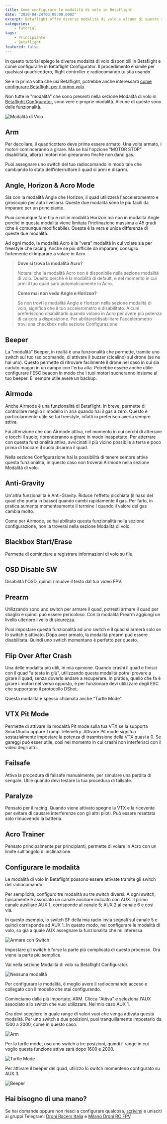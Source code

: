 ```yaml
---
title: Come configurare le modalità di volo in Betaflight
date: "2020-04-24T00:00:00.000Z"
excerpt: Betaflight offre diverse modalità di volo e alcune di queste sono quasi indispensabili. Ecco la lista di tutte le modalità di volo, e una breve spiegazione di come attivarle.
categories:
    - Tutorial
tags: 
    - Principiante
    - Betaflight
featured: false
---
```


In questo tutorial spiego le diverse modalità di volo disponibili in Betaflight e come configurarle in Betaflight Configurator. Il procedimento è simile per qualsiasi quadricottero, flight controller e radiocomando tu stia usando.

Se è la prima volta che usi Betaflight, potrebbe anche interessarti [come configurare Betaflight per il primo volo](https://lucafpv.con/configurare-betaflight/).

Non tutte le "modalità" che sono presenti nella sezione Modalità di volo in [Betaflight Configurator](https://lucafpv.com/scaricare-betaflight-configurator/), sono vere e proprie modalità. Alcune di queste sono delle funzionalità. 

![Modalità di Volo](./modalita_di_volo.png)

## Arm

Per decollare, il quadricottero deve prima essere armato. Una volta armato, i motori cominceranno a girare. Ma se hai l'opzione “MOTOR STOP” disabilitata, allora i motori non girearanno finché non darai gas. 

Puoi assegnare uno switch del tuo radiocomando in modo tale che cambiando lo stato dell'interruttore il quad si armi e disarmi. 

## Angle, Horizon & Acro Mode

Sia con la modalità Angle che Horizon, il quad utilizzerà l'acceleromentro e giroscopio per auto livellarsi. Queste due modalità sono le più facili da imparare per un principiante. 

Puoi comunque fare flip e roll in modalità Horizon ma non in modalità Angle perchè in questa modalità viene limitata l'inclinazione massima a 45 gradi (che è comunque modificabile). Questa è la vera e unica differenza di queste due modalità. 

Ad ogni modo, la modalità Acro è la "vera" modalità in cui volare sia per freestyle che racing. Anche se più difficile da imparare, consiglio fortemente di imparare a volare in Acro. 


> **Dove si trova la modalità Acro?**
>
> Noterai che la modalità Acro non è disponibile nella sezione modalità di volo. Questo perchè è la modalità di default, e nel momento in cui armi il tuo quad sarà automaticamente in Acro. 
>
> **Come mai non vedo Angle e Horizon?**
>
> Se non trovi le modalità Angle e Horizon nella sezione modalità di volo, significa che il tuo accelerometro è disabilitato. Alcuni preferiscono disabilitarlo quando volano in Acro per avere più potenza di calcolo a disposizione. Per abilitare/disabilitare l'accelerometro trovi una checkbox nella sezione Configurazione.

## Beeper

La "modalità" Beeper, in realtà è una funzionalità che permette, tramite uno switch sul tuo radiocomando, di attivare il buzzer (cicalino) sul drone (se ne hai uno). Questo permette di ritrovare facilmente il drone nel caso in cui sia caduto magari in un campo con l'erba alta. Potrebbe essere anche utilie configurare l'ESC beacon in modo che i tuoi motori suoneranno insieme al tuo beeper. E' sempre utile avere un backup. 

## Airmode

Anche Airmode è una funzionalità di Betaflight. In breve, permette di controllare meglio il modello in aria quando hai il gas a zero. Questo è particolarmente utile se fai freestyle, infatti io preferisco averla sempre attiva.

Fai attenzione che con Airmode attiva, nel momento in cui cerchi di atterrare e tocchi il suolo, riprenderanno a girare in modo inaspettato. Per atterrare con questa funzionalità attiva, avvicinati il più vicino possibile a terra e poco prima di toccare il suolo disarma il quad. 

Nella sezione Configurazione hai la possibilità di tenere sempre attiva questa funzionalità, in questo caso non troverai Airmode nella sezione Modalità di volo. 

## Anti-Gravity

Un'altra funzionalità è Anti-Gravity. Riduce l'effetto picchiata (il naso del quad che punta in basso) quando cambi rapidamente il gas. Per farlo, in pratica aumenta momenteamente il termine I quando il valore del gas cambia molto.

Come per Airmode, se hai abilitato questa funzionalità nella sezione configurazione, non la troverai nella sezione Modalità di volo.

## Blackbox Start/Erase

Permette di cominciare a registrare informazioni di volo su file. 

## OSD Disable SW

Disabilità l'OSD, quindi rimuove il testo dal tuo video FPV.

## Prearm

Utilizzando sono uno switch per armare il quad, potresti armare il quad per sbaglio e quindi può essere pericoloso. Con la modalità Prearm aggiungi un livello ulteriore livello di sicurezza.

Puoi impostare questa funzionalità ad uno switch e il quad si armerà solo se lo switch è attivato. Dopo aver armato, la modalità prearm può essere disabilitata. Quindi uno swtich momentano è perfetto per questo. 

## Flip Over After Crash

Una delle modalità più utili, in mia opinione. Quando crashi il quad e finisci con il quad "a testa in giù", utilizzando questa modalità potrai provare a girare il quad, senza doverlo andare a recuperare. In pratica, quello che fa è girare i motori nel verso opposto, e per funzionare devi utilizzare degli ESC che supportano il protocollo DShot. 

Questa modalità è spesso chiamata anche “Turtle Mode”.

## VTX Pit Mode

Permette di attivare lla modalità Pit mode sulla tua VTX se la supporta SmartAudio oppure Tramp Telemetry. Attivare Pit mode signifca sostazialmente impostare la potenza di trasmissione della VTX quasi a 0. Se gareggi può esser utile, così nel momento in cui crashi non interferisci con il video degli altri. 

## Failsafe

Attiva la procedura di failsafe manualmente, per simulare una perdita di sengale. Utile quando devi testare la tua procedura di failsafe.

## Paralyze

Pensato per il racing. Quando viene attivato spegne la VTX e la ricevente per evitare di causare interferenze con gli altri piloti. Può essere resattata solo rimuovendo la batteria. 

## Acro Trainer

Pensato principalmente per principianti, permette di volare in Acro con un limite sull'angolo di inclinazione.

## Configurare le modalità

Le modalità di volo in Betaflight possono essere attivate tramite gli switch del radiocomando. 

Per semplicità, configuro tre modalità su tre switch diversi. A ogni switch, tipicamente è associato un canale ausiliare indicato con AUX. Il primo canale ausiliare AUX 1, corrisponde al canale 5; AUX 2 al canale 6 e cosi via. 

In questo esempio, lo switch SF della mia radio invia segnali sul canale 5 e quindi corrisponde ad AUX 1. In questo modo, nel configurare le modalità di volo, so già a quale AUX assegnare la funzionalità che mi interessa.  

![Armare con Switch](./switch_radio.jpg)

Impostare gli switch è forse la parte più complicata di questo processo. Ora viene la parte più semplice.

Vai nella sezione Modalità di volo su Betaflight Configurator.

![Nessuna modalità](./nessuna_modalita.png)

Per configurare le modalità, è meglio avere il radiocomando acceso e collegato con il modello che stai configurando.

Cominciamo dalla più importate, ARM. Clicca "Attiva" e seleziona l'AUX associato allo switch che vuoi utilizzare. Nel mio caso AUX 1.

Ora devi scegliere in quale range di valori vuoi che venga attivata questà modalità. Per uno switch a due posizioni, puoi tranquillamente impostarlo da 1500 a 2000, come in questo caso. 

![Arm](./arm.png)

Per la turtle mode, uso uno switch a tre posizioni, quindi il range in cui voglio questa funzione attiva sarà dopo 1600 e 2000.

![Turtle Mode](./turtle_mode.png)

Per attivare il beeper del quad, utilizzo lo switch momenteno configurato su AUX 3.

![Beeper](./beeper.png)

## Hai bisogno di una mano?

Se hai domande oppure non riesci a configurare qualcosa, [scrivimi](https://lucafpv.com/contattami) e unisciti ai gruppi Telegram: [Droni Racers Italia](https://t.me/droniracersitalia) e [Milano Droni RC FPV](https://t.me/MilanoDroniRC).

